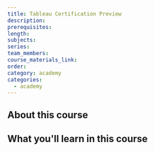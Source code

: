 ```yaml
---
title: Tableau Certification Preview
description:
prerequisites:
length:
subjects:
series:
team_members:
course_materials_link:
order:
category: academy
categories:
  - academy
---
```

## About this course

## What you'll learn in this course